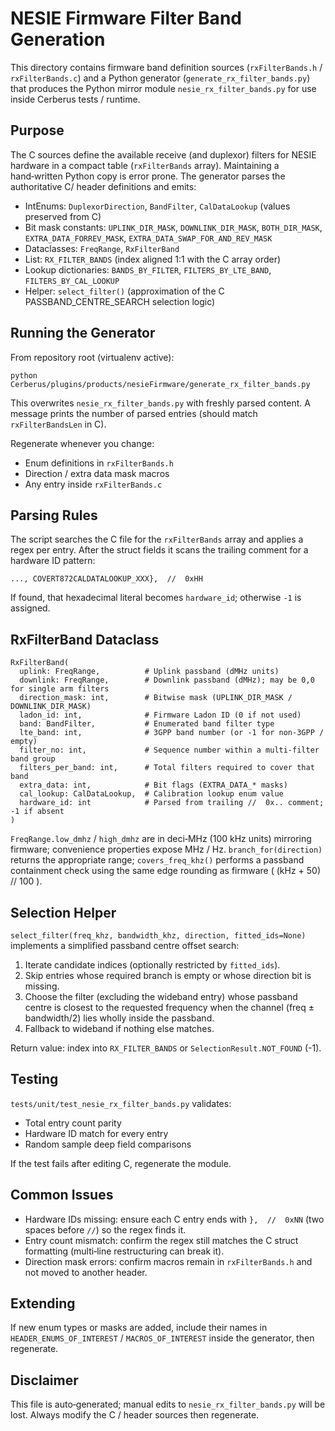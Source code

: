 # NESIE Firmware Filter Band Generation

This directory contains firmware band definition sources (`rxFilterBands.h` / `rxFilterBands.c`) and a Python generator (`generate_rx_filter_bands.py`) that produces the Python mirror module `nesie_rx_filter_bands.py` for use inside Cerberus tests / runtime.

## Purpose
The C sources define the available receive (and duplexor) filters for NESIE hardware in a compact table (`rxFilterBands` array). Maintaining a hand‑written Python copy is error prone. The generator parses the authoritative C/ header definitions and emits:

* IntEnums: `DuplexorDirection`, `BandFilter`, `CalDataLookup` (values preserved from C)
* Bit mask constants: `UPLINK_DIR_MASK`, `DOWNLINK_DIR_MASK`, `BOTH_DIR_MASK`, `EXTRA_DATA_FORREV_MASK`, `EXTRA_DATA_SWAP_FOR_AND_REV_MASK`
* Dataclasses: `FreqRange`, `RxFilterBand`
* List: `RX_FILTER_BANDS` (index aligned 1:1 with the C array order)
* Lookup dictionaries: `BANDS_BY_FILTER`, `FILTERS_BY_LTE_BAND`, `FILTERS_BY_CAL_LOOKUP`
* Helper: `select_filter()` (approximation of the C PASSBAND_CENTRE_SEARCH selection logic)

## Running the Generator
From repository root (virtualenv active):
```
python Cerberus/plugins/products/nesieFirmware/generate_rx_filter_bands.py
```
This overwrites `nesie_rx_filter_bands.py` with freshly parsed content. A message prints the number of parsed entries (should match `rxFilterBandsLen` in C).

Regenerate whenever you change:
* Enum definitions in `rxFilterBands.h`
* Direction / extra data mask macros
* Any entry inside `rxFilterBands.c`

## Parsing Rules
The script searches the C file for the `rxFilterBands` array and applies a regex per entry. After the struct fields it scans the trailing comment for a hardware ID pattern:
```
..., COVERT872CALDATALOOKUP_XXX},  //  0xHH
```
If found, that hexadecimal literal becomes `hardware_id`; otherwise `-1` is assigned.

## RxFilterBand Dataclass
```
RxFilterBand(
  uplink: FreqRange,          # Uplink passband (dMHz units)
  downlink: FreqRange,        # Downlink passband (dMHz); may be 0,0 for single arm filters
  direction_mask: int,        # Bitwise mask (UPLINK_DIR_MASK / DOWNLINK_DIR_MASK)
  ladon_id: int,              # Firmware Ladon ID (0 if not used)
  band: BandFilter,           # Enumerated band filter type
  lte_band: int,              # 3GPP band number (or -1 for non‑3GPP / empty)
  filter_no: int,             # Sequence number within a multi‑filter band group
  filters_per_band: int,      # Total filters required to cover that band
  extra_data: int,            # Bit flags (EXTRA_DATA_* masks)
  cal_lookup: CalDataLookup,  # Calibration lookup enum value
  hardware_id: int            # Parsed from trailing //  0x.. comment; -1 if absent
)
```

`FreqRange.low_dmhz` / `high_dmhz` are in deci‑MHz (100 kHz units) mirroring firmware; convenience properties expose MHz / Hz. `branch_for(direction)` returns the appropriate range; `covers_freq_khz()` performs a passband containment check using the same edge rounding as firmware ( (kHz + 50) // 100 ).

## Selection Helper
`select_filter(freq_khz, bandwidth_khz, direction, fitted_ids=None)` implements a simplified passband centre offset search:
1. Iterate candidate indices (optionally restricted by `fitted_ids`).
2. Skip entries whose required branch is empty or whose direction bit is missing.
3. Choose the filter (excluding the wideband entry) whose passband centre is closest to the requested frequency when the channel (freq ± bandwidth/2) lies wholly inside the passband.
4. Fallback to wideband if nothing else matches.

Return value: index into `RX_FILTER_BANDS` or `SelectionResult.NOT_FOUND` (-1).

## Testing
`tests/unit/test_nesie_rx_filter_bands.py` validates:
* Total entry count parity
* Hardware ID match for every entry
* Random sample deep field comparisons

If the test fails after editing C, regenerate the module.

## Common Issues
* Hardware IDs missing: ensure each C entry ends with `},  //  0xNN` (two spaces before `//`) so the regex finds it.
* Entry count mismatch: confirm the regex still matches the C struct formatting (multi‑line restructuring can break it).
* Direction mask errors: confirm macros remain in `rxFilterBands.h` and not moved to another header.

## Extending
If new enum types or masks are added, include their names in `HEADER_ENUMS_OF_INTEREST` / `MACROS_OF_INTEREST` inside the generator, then regenerate.

## Disclaimer
This file is auto‑generated; manual edits to `nesie_rx_filter_bands.py` will be lost. Always modify the C / header sources then regenerate.
